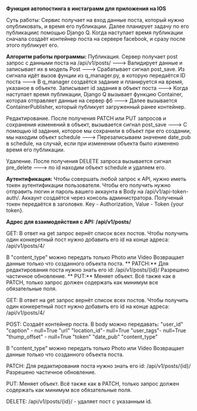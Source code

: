 **Функция автопостинга в инстаграмм для приложения на IOS**

Суть работы:
Сервис получает на вход данные поста, который нужно опубликовать, и время его публикации. Далее планирует задачу по его публикациис помощью Django Q. Когда наступает время публикации сначала создаёт контейнер поста на сервере facebook, и сразу после этого публикует его.

**Алгоритм работы программы:**
Публикация.
Сервер получает post запрос с данными поста на /api/v1/posts/ ---> Валидирует данные и записывает их в модель Post ---> 
Cрабатывает сигнал post_save. Из сигнала идёт вызов фунции из q_manager.py, в которую передаётся ID поста --->
В q_manager создаётся задание и планируется на время, указаное в объекте. Записывает id задания в объект поста --->
Когда наступает время публикации, Django Q вызывает функцию Container, которая отправляет данные на сервер фб --->
Далее вызывается ContainerPublisher, который публикует загруженный ранее контейнер.

Редактирование.
После получения PATCH или PUT запросов и сохранения изменений в объект, вызывается сигнал post_save --->
С помощью id задания, которое мы сохранили в объект при его создании, мы находим объект schedule --->
Перезаписываем значение date_pub в schedule, на случай, если при изменении объекта было изменено время его публикации.

Удаление.
После получения  DELETE запроса вызывается сигнал pre_delete ---> по id находим объект schedule и удаляем его.

**Аутентификация:**
Чтобы совершать любой запрос к API, нужно иметь токен аутентификации пользователя. Чтобы его получить нужно отправить люгин и пароль вашего аккаунта в Body на /api/v1/api-token-auth/. Аккаунт создаётся через консоль администратора.
Полученый токен передаётся в заголовке.  Key - Authorization, Value - Token {your token}.

**Адрес для взаимодействия с API: /api/v1/posts/**

GET: В ответ на get запрос вернёт список всех постов. Чтобы получить один конкеретный пост нужно добавить его id на конце адреса: /api/v1/posts/4/

В "content_type" можно передать только Photo или Video Возвращает данные только что созданного объекта поста. ** PATCH:** Для редактирования поста нужно знать его id: /api/v1/posts/{id}/ Разрешено частичное обновление. ** PUT:** Меняет объект. Всё также как в PATCH, только запрос должен содержать как минимум все обязательные поля.

GET: В ответ на get запрос вернёт список всех постов. Чтобы получить один конкеретный пост нужно добавить его id на конце адреса: /api/v1/posts/4/

POST: Создаёт контейнер поста. В body можно передавать: "user_id" "caption" - null=True "url" "location_id"- null=True "user_tags"- null=True "thump_offset" - null=True "token" "date_pub" "content_type"

В "content_type" можно передать только Photo или Video Возвращает данные только что созданного объекта поста.

PATCH: Для редактирования поста нужно знать его id: /api/v1/posts/{id}/ Разрешено частичное обновление.

PUT: Меняет объект. Всё также как в PATCH, только запрос должен содержать как минимум все обязательные поля.

DELETE: /api/v1/posts/{id}/ - удаляет пост с указанным id.
